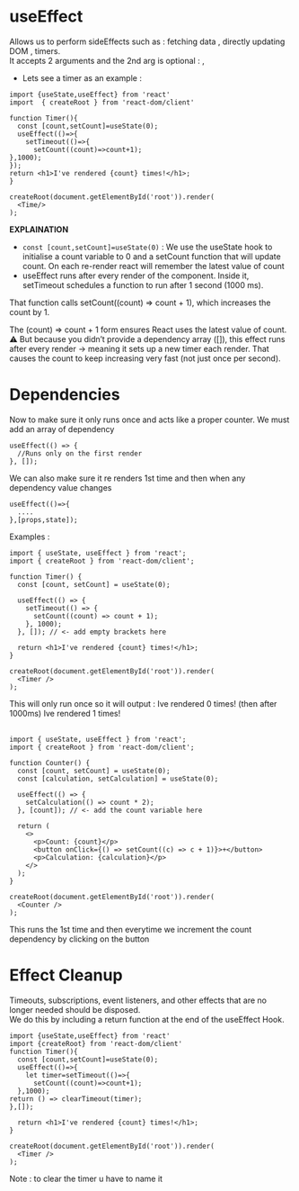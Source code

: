 # useEffect
Allows us to perform sideEffects such as : fetching data , directly updating DOM , timers. <br>
It accepts 2 arguments and the 2nd arg is optional : <function> , <dependencies>
- Lets see a timer as an example :
```
import {useState,useEffect} from 'react'
import  { createRoot } from 'react-dom/client'

function Timer(){
  const [count,setCount]=useState(0);
  useEffect(()=>{
    setTimeout(()=>{
      setCount((count)=>count+1);
},1000);
});
return <h1>I've rendered {count} times!</h1>;
}

createRoot(document.getElementById('root')).render(
  <Time/>
);
```
**EXPLAINATION**
- `const [count,setCount]=useState(0)` : We use the useState hook to initialise a count variable to 0 and a setCount function that will update count. On each re-render react will remember the latest value of count
- useEffect runs after every render of the component.
Inside it, setTimeout schedules a function to run after 1 second (1000 ms).

That function calls setCount((count) => count + 1), which increases the count by 1.

The (count) => count + 1 form ensures React uses the latest value of count.
⚠️ But because you didn’t provide a dependency array ([]), this effect runs after every render → meaning it sets up a new timer each render. That causes the count to keep increasing very fast (not just once per second).
# Dependencies 
Now to make sure it only runs once and acts like a proper counter. We must add an array of dependency 
```
useEffect(() => {
  //Runs only on the first render
}, []);
```
We can also make sure it re renders 1st time and then when any dependency value changes 
```
useEffect(()=>{
  ....
},[props,state]);
```
Examples : 
```
import { useState, useEffect } from 'react';
import { createRoot } from 'react-dom/client';

function Timer() {
  const [count, setCount] = useState(0);

  useEffect(() => {
    setTimeout(() => {
      setCount((count) => count + 1);
    }, 1000);
  }, []); // <- add empty brackets here

  return <h1>I've rendered {count} times!</h1>;
}

createRoot(document.getElementById('root')).render(
  <Timer />
);
```
This will only run once so it will output :
Ive rendered 0 times! 
(then after 1000ms)
Ive rendered 1 times!
<br><br>
```
import { useState, useEffect } from 'react';
import { createRoot } from 'react-dom/client';

function Counter() {
  const [count, setCount] = useState(0);
  const [calculation, setCalculation] = useState(0);

  useEffect(() => {
    setCalculation(() => count * 2);
  }, [count]); // <- add the count variable here

  return (
    <>
      <p>Count: {count}</p>
      <button onClick={() => setCount((c) => c + 1)}>+</button>
      <p>Calculation: {calculation}</p>
    </>
  );
}

createRoot(document.getElementById('root')).render(
  <Counter />
);
```
This runs the 1st time and then  everytime we increment the count dependency by clicking on the button 
# Effect Cleanup 
Timeouts, subscriptions, event listeners, and other effects that are no longer needed should be disposed.
<br>
We do this by including a return function at the end of the useEffect Hook.
```
import {useState,useEffect} from 'react'
import {createRoot} from 'react-dom/client'
function Timer(){
  const [count,setCount]=useState(0);
  useEffect(()=>{
    let timer=setTimeout(()=>{
      setCount((count)=>count+1);
  },1000);
return () => clearTimeout(timer);
},[]);

  return <h1>I've rendered {count} times!</h1>;
}

createRoot(document.getElementById('root')).render(
  <Timer />
);

```
Note : to clear the timer u have to name it 
